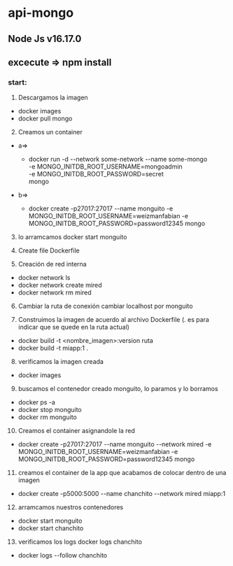 # api-mongo

Node Js v16.17.0
--
## excecute => npm install

### start:
1. Descargamos la imagen
- docker images
- docker pull mongo

2. Creamos un container
- a=>
	- docker run -d --network some-network --name some-mongo \
	-e MONGO_INITDB_ROOT_USERNAME=mongoadmin \
	-e MONGO_INITDB_ROOT_PASSWORD=secret \
	mongo

- b=>
	- docker create -p27017:27017 --name monguito -e MONGO_INITDB_ROOT_USERNAME=weizmanfabian -e MONGO_INITDB_ROOT_PASSWORD=password12345 mongo

3. lo arramcamos
docker start monguito

4. Create file Dockerfile

5. Creación de red interna
- docker network ls
- docker network create mired
- docker network rm mired

6. Cambiar la ruta de conexión
cambiar localhost por monguito
 
7. Construimos la imagen de acuerdo al archivo Dockerfile (. es para indicar que se quede en la ruta actual)
- docker build -t <nombre_imagen>:version ruta 
- docker build -t miapp:1 .

8. verificamos la imagen creada
- docker images

9. buscamos el contenedor creado monguito, lo paramos y lo borramos
- docker ps -a
- docker stop monguito
- docker rm monguito

10. Creamos el container asignandole la red
- docker create -p27017:27017 --name monguito --network mired -e MONGO_INITDB_ROOT_USERNAME=weizmanfabian -e MONGO_INITDB_ROOT_PASSWORD=password12345 mongo

11. creamos el container de la app que acabamos de colocar dentro de una imagen
- docker create -p5000:5000 --name chanchito --network mired miapp:1

12. arramcamos nuestros contenedores
- docker start monguito
- docker start chanchito

13. verificamos los logs
docker logs chanchito
- docker logs --follow chanchito
